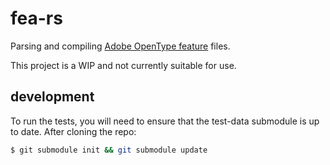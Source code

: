 # fea-rs

Parsing and compiling [Adobe OpenType feature][spec] files.

This project is a WIP and not currently suitable for use.


## development

To run the tests, you will need to ensure that the test-data submodule is up to
date. After cloning the repo:

```sh
$ git submodule init && git submodule update
```

[spec]: http://adobe-type-tools.github.io/afdko/OpenTypeFeatureFileSpecification.html
